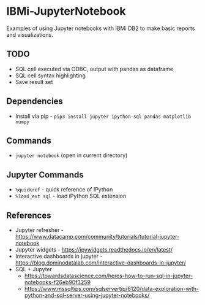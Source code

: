 # IBMi-JupyterNotebook

Examples of using Jupyter notebooks with IBMi DB2 to make basic reports and visualizations.


## TODO
* SQL cell executed via ODBC, output with pandas as dataframe
* SQL cell syntax highlighting
* Save result set


## Dependencies
* Install via pip - ```pip3 install jupyter ipython-sql pandas matplotlib numpy```


## Commands
* ```jupyter notebook``` (open in current directory)


## Jupyter Commands
* ```%quickref``` - quick reference of IPython
* ```%load_ext sql``` - load iPython SQL extension


## References
* Jupyter refresher - https://www.datacamp.com/community/tutorials/tutorial-jupyter-notebook
* Jupyter widgets - https://ipywidgets.readthedocs.io/en/latest/
* Interactive dashboards in jupyter - https://blog.dominodatalab.com/interactive-dashboards-in-jupyter/
* SQL + Jupyter
  * https://towardsdatascience.com/heres-how-to-run-sql-in-jupyter-notebooks-f26eb90f3259
  * https://www.mssqltips.com/sqlservertip/6120/data-exploration-with-python-and-sql-server-using-jupyter-notebooks/

